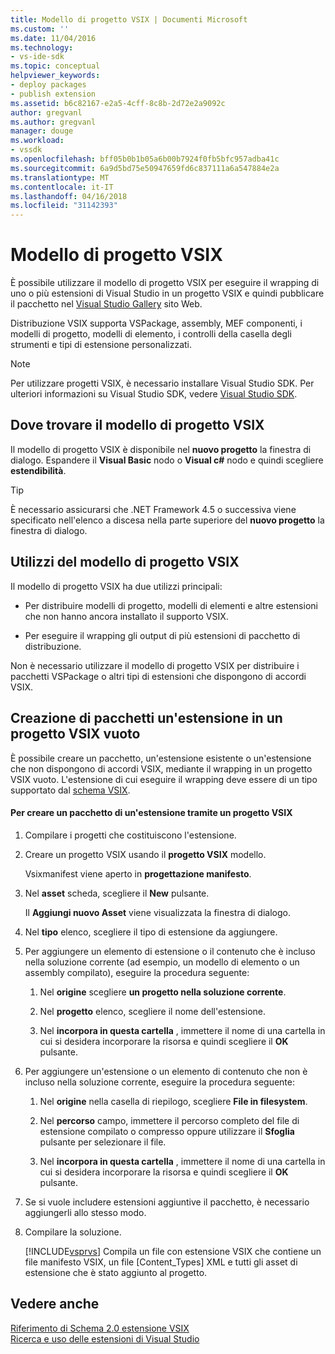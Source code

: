 ```yaml
---
title: Modello di progetto VSIX | Documenti Microsoft
ms.custom: ''
ms.date: 11/04/2016
ms.technology:
- vs-ide-sdk
ms.topic: conceptual
helpviewer_keywords:
- deploy packages
- publish extension
ms.assetid: b6c82167-e2a5-4cff-8c8b-2d72e2a9092c
author: gregvanl
ms.author: gregvanl
manager: douge
ms.workload:
- vssdk
ms.openlocfilehash: bff05b0b1b05a6b00b7924f0fb5bfc957adba41c
ms.sourcegitcommit: 6a9d5bd75e50947659fd6c837111a6a547884e2a
ms.translationtype: MT
ms.contentlocale: it-IT
ms.lasthandoff: 04/16/2018
ms.locfileid: "31142393"
---
```

# <a name="vsix-project-template"></a>Modello di progetto VSIX
È possibile utilizzare il modello di progetto VSIX per eseguire il wrapping di uno o più estensioni di Visual Studio in un progetto VSIX e quindi pubblicare il pacchetto nel [Visual Studio Gallery](http://go.microsoft.com/fwlink/?LinkID=123847) sito Web.  
  
 Distribuzione VSIX supporta VSPackage, assembly, MEF componenti, i modelli di progetto, modelli di elemento, i controlli della casella degli strumenti e tipi di estensione personalizzati.  
  
> [!NOTE]
>  Per utilizzare progetti VSIX, è necessario installare Visual Studio SDK. Per ulteriori informazioni su Visual Studio SDK, vedere [Visual Studio SDK](../extensibility/visual-studio-sdk.md).  
  
## <a name="where-to-find-the-vsix-project-template"></a>Dove trovare il modello di progetto VSIX  
 Il modello di progetto VSIX è disponibile nel **nuovo progetto** la finestra di dialogo. Espandere il **Visual Basic** nodo o **Visual c#** nodo e quindi scegliere **estendibilità**.  
  
> [!TIP]
>  È necessario assicurarsi che .NET Framework 4.5 o successiva viene specificato nell'elenco a discesa nella parte superiore del **nuovo progetto** la finestra di dialogo.  
  
## <a name="uses-of-the-vsix-project-template"></a>Utilizzi del modello di progetto VSIX  
 Il modello di progetto VSIX ha due utilizzi principali:  
  
-   Per distribuire modelli di progetto, modelli di elementi e altre estensioni che non hanno ancora installato il supporto VSIX.  
  
-   Per eseguire il wrapping gli output di più estensioni di pacchetto di distribuzione.  
  
 Non è necessario utilizzare il modello di progetto VSIX per distribuire i pacchetti VSPackage o altri tipi di estensioni che dispongono di accordi VSIX.  
  
## <a name="packaging-an-extension-in-an-empty-vsix-project"></a>Creazione di pacchetti un'estensione in un progetto VSIX vuoto  
 È possibile creare un pacchetto, un'estensione esistente o un'estensione che non dispongono di accordi VSIX, mediante il wrapping in un progetto VSIX vuoto. L'estensione di cui eseguire il wrapping deve essere di un tipo supportato dal [schema VSIX](../extensibility/vsix-extension-schema-2-0-reference.md).  
  
#### <a name="to-package-an-extension-by-using-a-vsix-project"></a>Per creare un pacchetto di un'estensione tramite un progetto VSIX  
  
1.  Compilare i progetti che costituiscono l'estensione.  
  
2.  Creare un progetto VSIX usando il **progetto VSIX** modello.  
  
     Vsixmanifest viene aperto in **progettazione manifesto**.  
  
3.  Nel **asset** scheda, scegliere il **New** pulsante.  
  
     Il **Aggiungi nuovo Asset** viene visualizzata la finestra di dialogo.  
  
4.  Nel **tipo** elenco, scegliere il tipo di estensione da aggiungere.  
  
5.  Per aggiungere un elemento di estensione o il contenuto che è incluso nella soluzione corrente (ad esempio, un modello di elemento o un assembly compilato), eseguire la procedura seguente:  
  
    1.  Nel **origine** scegliere **un progetto nella soluzione corrente**.  
  
    2.  Nel **progetto** elenco, scegliere il nome dell'estensione.  
  
    3.  Nel **incorpora in questa cartella** , immettere il nome di una cartella in cui si desidera incorporare la risorsa e quindi scegliere il **OK** pulsante.  
  
6.  Per aggiungere un'estensione o un elemento di contenuto che non è incluso nella soluzione corrente, eseguire la procedura seguente:  
  
    1.  Nel **origine** nella casella di riepilogo, scegliere **File in filesystem**.  
  
    2.  Nel **percorso** campo, immettere il percorso completo del file di estensione compilato o compresso oppure utilizzare il **Sfoglia** pulsante per selezionare il file.  
  
    3.  Nel **incorpora in questa cartella** , immettere il nome di una cartella in cui si desidera incorporare la risorsa e quindi scegliere il **OK** pulsante.  
  
7.  Se si vuole includere estensioni aggiuntive il pacchetto, è necessario aggiungerli allo stesso modo.  
  
8.  Compilare la soluzione.  
  
     [!INCLUDE[vsprvs](../code-quality/includes/vsprvs_md.md)] Compila un file con estensione VSIX che contiene un file manifesto VSIX, un file [Content_Types] XML e tutti gli asset di estensione che è stato aggiunto al progetto.  
  
## <a name="see-also"></a>Vedere anche  
 [Riferimento di Schema 2.0 estensione VSIX](../extensibility/vsix-extension-schema-2-0-reference.md)   
 [Ricerca e uso delle estensioni di Visual Studio](../ide/finding-and-using-visual-studio-extensions.md)